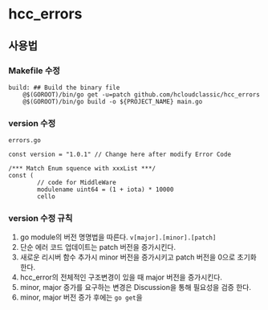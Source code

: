 # hcc_errors
## 사용법
### Makefile 수정
```
build: ## Build the binary file
	@$(GOROOT)/bin/go get -u=patch github.com/hcloudclassic/hcc_errors
	@$(GOROOT)/bin/go build -o ${PROJECT_NAME} main.go
```
### version 수정
`errors.go`
```
const version = "1.0.1" // Change here after modify Error Code

/*** Match Enum squence with xxxList ***/
const (
        // code for MiddleWare
        modulename uint64 = (1 + iota) * 10000
        cello
```

### version 수정 규칙
1. go module의 버전 명명법을 따른다. `v[major].[minor].[patch]`
2. 단순 에러 코드 업데이트는 patch 버전을 증가시킨다.
3. 새로운 리시버 함수 추가시 minor 버전을 증가시키고 patch 버전을 0으로 초기화 한다.
4. hcc_error의 전체적인 구조변경이 있을 때 major 버전을 증가시킨다.
5. minor, major 증가를 요구하는 변경은 Discussion을 통해 필요성을 검증 한다.
6. minor, major 버전 증가 후에는 `go get`을 
